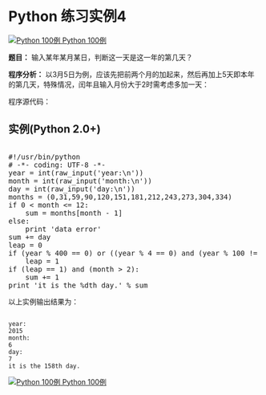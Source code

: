 Python 练习实例4
============

[![Python 100例](../images/up.gif)
 Python 100例](python-100-examples.html)


 **题目：** 输入某年某月某日，判断这一天是这一年的第几天？

 **程序分析：** 以3月5日为例，应该先把前两个月的加起来，然后再加上5天即本年的第几天，特殊情况，闰年且输入月份大于2时需考虑多加一天：

 程序源代码：

  实例(Python 2.0+)
---------------

 <pre>

#!/usr/bin/python
# -*- coding: UTF-8 -*-
year = int(raw_input('year:\n'))
month = int(raw_input('month:\n'))
day = int(raw_input('day:\n'))
months = (0,31,59,90,120,151,181,212,243,273,304,334)
if 0 < month <= 12:
    sum = months[month - 1]
else:
    print 'data error'
sum += day
leap = 0
if (year % 400 == 0) or ((year % 4 == 0) and (year % 100 != 0)):
    leap = 1
if (leap == 1) and (month > 2):
    sum += 1
print 'it is the %dth day.' % sum
</pre>

  以上实例输出结果为：


```

year:
2015
month:
6
day:
7
it is the 158th day.

```

[![Python 100例](../images/up.gif)
 Python 100例](python-100-examples.html)
